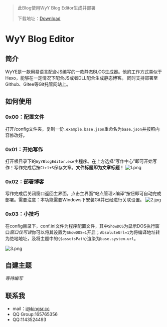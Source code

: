 >此Blog使用WyY Blog Editor生成并部署
>
>下载地址：[Download](https://pan.kingsr.cc/s/9jsmd70c)

# WyY Blog Editor

## 简介

WyYE是一款用易语言配合JS编写的一款静态BLOG生成器。他的工作方式类似于Hexo，能够在一定情况下配合JS或者DLL配合生成静态博客。
同时支持部署至Github、Gitee等Git托管网站上。

## 如何使用

### 0x00：配置文件

打开/config文件夹，复制一份`.example.base.json`重命名为`base.json`并按照内容修改好。

### 0x01：开始写作

打开根目录下的`WyYBlogEditor.exe`主程序。在上方选择“写作中心”即可开始写作！写作完成后按`Ctrl+S`保存文章。**文件标题即为文章标题！**
![1.png](https://i.loli.net/2020/02/01/xC9zwidU2sLghOZ.png)

### 0x02：部署博客

写作完成后关闭窗口返回主界面，点击主界面“站点管理>编译”按钮即可自动完成部署。需要注意：本功能需要Windows下安装Git并已经进行关联设置。
![2.jpg](https://i.loli.net/2020/02/01/a6Pc3K8snyxAETV.jpg)

### 0x03：小技巧

在config目录下，conf.ini文件为程序配置文件，其中`ShowDOS`为显示DOS执行窗口*窗口仅可读*你可以将其设置为`ShowDOS=1`开启；`AbsoluteUrl=1`为将编译地址转为绝地地址，及将主题中的`{$assetsPath}`渲染为`base.system.url`。

![3.png](https://i.loli.net/2020/02/01/gbytDE4FiQxWuTS.png)

## 自建主题

*等待编写*

## 联系我

- mail：i@kingsr.cc
- QQ Group:165765356
- QQ:1143524493